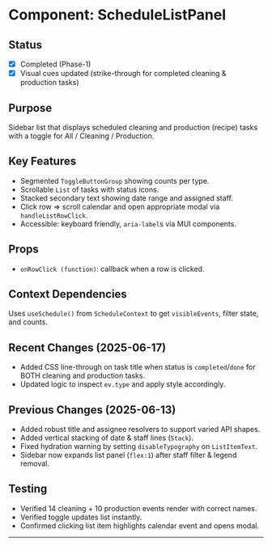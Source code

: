 # Component: ScheduleListPanel

## Status
- [x] Completed (Phase-1)
- [x] Visual cues updated (strike-through for completed cleaning & production tasks)

## Purpose
Sidebar list that displays scheduled cleaning and production (recipe) tasks with a toggle for All / Cleaning / Production.

## Key Features
- Segmented `ToggleButtonGroup` showing counts per type.
- Scrollable `List` of tasks with status icons.
- Stacked secondary text showing date range and assigned staff.
- Click row => scroll calendar and open appropriate modal via `handleListRowClick`.
- Accessible: keyboard friendly, `aria-label`s via MUI components.

## Props
- `onRowClick (function)`: callback when a row is clicked.

## Context Dependencies
Uses `useSchedule()` from `ScheduleContext` to get `visibleEvents`, filter state, and counts.

## Recent Changes (2025-06-17)
- Added CSS line-through on task title when status is `completed`/`done` for BOTH cleaning and production tasks.
- Updated logic to inspect `ev.type` and apply style accordingly.

## Previous Changes (2025-06-13)
- Added robust title and assignee resolvers to support varied API shapes.
- Added vertical stacking of date & staff lines (`Stack`).
- Fixed hydration warning by setting `disableTypography` on `ListItemText`.
- Sidebar now expands list panel (`flex:1`) after staff filter & legend removal.

## Testing
- Verified 14 cleaning + 10 production events render with correct names.
- Verified toggle updates list instantly.
- Confirmed clicking list item highlights calendar event and opens modal.

---
